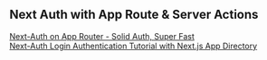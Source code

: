 ## Next Auth with App Route & Server Actions

[Next-Auth on App Router - Solid Auth, Super Fast](https://www.youtube.com/watch?v=md65iBX5Gxg)  
[Next-Auth Login Authentication Tutorial with Next.js App Directory](https://www.youtube.com/watch?v=w2h54xz6Ndw)
